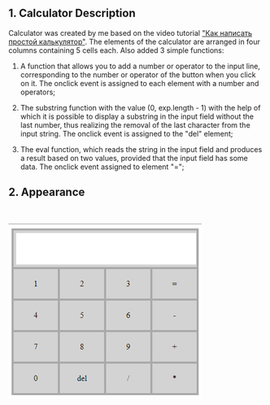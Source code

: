 ## 1. Calculator Description

Calculator was created by me based on the video tutorial ["Как написать простой калькулятор"](https://www.youtube.com/watch?v=WA3EFIB8-wU&t=203s). The elements of the calculator are arranged in four columns containing 5 cells each. Also added 3 simple functions:

1. A function that allows you to add a number or operator to the input line, corresponding to the number or operator of the button when you click on it. The onclick event is assigned to each element with a number and operators;

2. The substring function with the value (0, exp.length - 1) with the help of which it is possible to display a substring in the input field without the last number, thus realizing the removal of the last character from the input string. The onclick event is assigned to the "del" element;

3. The eval function, which reads the string in the input field and produces a result based on two values, provided that the input field has some data. The onclick event assigned to element "=";



## 2. Appearance

<br>

![Calculator!](calculator.png)
